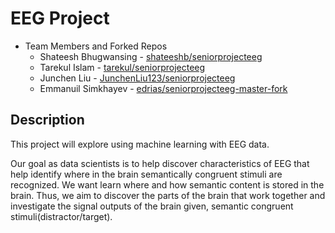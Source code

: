 # EEG Project
* Team Members and Forked Repos
  * Shateesh Bhugwansing - [shateeshb/seniorprojecteeg](https://github.com/shateeshb/seniorprojecteeg)  
  * Tarekul Islam - [tarekul/seniorprojecteeg](https://github.com/tarekul/seniorprojecteeg)
  * Junchen Liu - [JunchenLiu123/seniorprojecteeg](https://github.com/JunchenLiu123/seniorprojecteeg)
  * Emmanuil Simkhayev - [edrias/seniorprojecteeg-master-fork](https://github.com/edrias/seniorprojecteeg-master-fork)
  
## Description
This project will explore using machine learning with EEG data. 

Our goal as data scientists is to help discover characteristics of EEG that help identify where in the brain semantically congruent stimuli are recognized. We want learn where and how semantic content is stored in the brain. Thus, we aim to discover the parts of the brain that work together and investigate the signal outputs of the brain given, semantic congruent stimuli(distractor/target). 

 
